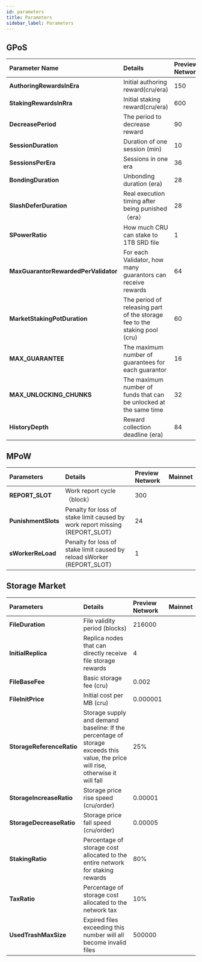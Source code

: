 ```yaml
---
id: parameters
title: Parameters
sidebar_label: Parameters
---
```


## GPoS

| **Parameter Name**                   | **Details**                                                  | **Preview Network** | **Mainnet** |
| :----------------------------------- | :----------------------------------------------------------- | :------------------ | :---------- |
| **AuthoringRewardsInEra**            | Initial authoring reward(cru/era)                                | 150                 |             |
| **StakingRewardsInRra**              | Initial staking reward(cru/era)                              | 600                 |             |
| **DecreasePeriod**                      | The period to decrease reward                                   | 90                  | 365.25      |
| **SessionDuration**                  | Duration of one session (min)                                | 10                  |             |
| **SessionsPerEra**                   | Sessions in one era                                          | 36                  | 36          |
| **BondingDuration**                  | Unbonding duration (era)                                     | 28                  | 28          |
| **SlashDeferDuration**               | Real execution timing after being punished（era）            | 28                  | 28          |
| **SPowerRatio**                      | How much CRU can stake to 1TB SRD file                       | 1                   |             |
| **MaxGuarantorRewardedPerValidator** | For each Validator, how many guarantors can receive rewards  | 64                  | 128         |
| **MarketStakingPotDuration**         | The period of releasing part of the storage fee to the staking pool (cru) | 60                  | 60          |
| **MAX_GUARANTEE**                    | The maximum number of guarantees for each guarantor          | 16                  | 16          |
| **MAX_UNLOCKING_CHUNKS**             | The maximum number of funds that can be unlocked at the same time | 32                  | 32          |
| **HistoryDepth**                     | Reward collection deadline (era)                             | 84                  | 84          |

## MPoW

| **Parameters**      | **Details**                                                  | **Preview Network** | **Mainnet** |
| :------------------ | :----------------------------------------------------------- | :------------------ | :---------- |
| **REPORT_SLOT**     | Work report cycle（block）                                   | 300                 | <br>        |
| **PunishmentSlots** | Penalty for loss of stake limit caused by work report missing (REPORT_SLOT) | 24                  | <br>        |
| **sWorkerReLoad**   | Penalty for loss of stake limit caused by reload sWorker (REPORT_SLOT) | 1                   | <br>        |

## Storage Market

| **Parameters**            | **Details**                                                  | **Preview Network** | **Mainnet** |
| :------------------------ | :----------------------------------------------------------- | :------------------ | :---------- |
| **FileDuration**          | File validity period  (blocks)                               | 216000              | <br>        |
| **InitialReplica**        | Replica nodes that can directly receive file storage rewards | 4                   | <br>        |
| **FileBaseFee**           | Basic storage fee (cru)                                      | 0.002              | <br>        |
| **FileInitPrice**         | Initial cost per MB (cru)                                    | 0.000001              | <br>        |
| **StorageReferenceRatio** | Storage supply and demand baseline: If the percentage of storage exceeds this value, the price will rise, otherwise it will fall | 25%                 | <br>        |
| **StorageIncreaseRatio**  | Storage price rise speed (cru/order)                         | 0.00001             | <br>        |
| **StorageDecreaseRatio**  | Storage price fall speed (cru/order)                         | 0.00005             | <br>        |
| **StakingRatio**          | Percentage of storage cost allocated to the entire network for staking rewards | 80%                 | <br>        |
| **TaxRatio**              | Percentage of storage cost allocated to the network tax      | 10%                 | <br>        |
| **UsedTrashMaxSize**      | Expired files exceeding this number will all become invalid files | 500000              | <br>        |



